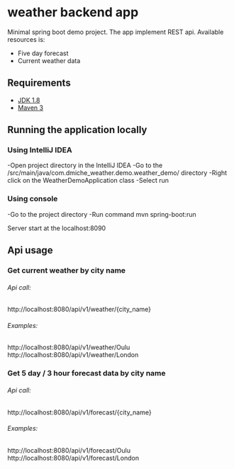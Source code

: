 # weather backend app
Minimal spring boot demo project.
The app implement REST api.
Available resources is:
 - Five day forecast
 - Current weather data
## Requirements
- [JDK 1.8](http://www.oracle.com/technetwork/java/javase/downloads/jdk8-downloads-2133151.html)
- [Maven 3](https://maven.apache.org)

## Running the application locally
### Using IntelliJ IDEA
-Open project directory in the IntelliJ IDEA
-Go to the /src/main/java/com.dmiche_weather.demo.weather_demo/ directory
-Right click on the WeatherDemoApplication class
-Select run

### Using console
-Go to the project directory
-Run command mvn spring-boot:run

Server start at the localhost:8090


## Api usage
### Get current weather by city name
###### Api call:
http://localhost:8080/api/v1/weather/{city_name}
###### Examples:
http://localhost:8080/api/v1/weather/Oulu
http://localhost:8080/api/v1/weather/London

### Get 5 day / 3 hour forecast data by city name
###### Api call:
http://localhost:8080/api/v1/forecast/{city_name}
###### Examples:
http://localhost:8080/api/v1/forecast/Oulu
http://localhost:8080/api/v1/forecast/London
